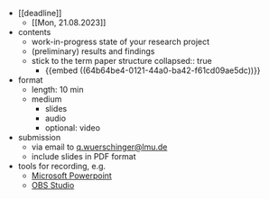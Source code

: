 - [[deadline]]
	- [[Mon, 21.08.2023]]
- contents
	- work-in-progress state of your research project
	- (preliminary) results and findings
	- stick to the term paper structure
	  collapsed:: true
		- {{embed ((64b64be4-0121-44a0-ba42-f61cd09ae5dc))}}
- format
	- length: 10 min
	- medium
		- slides
		- audio
		- optional: video
- submission
	- via email to [q.wuerschinger@lmu.de](mailto:q.wuerschinger@lmu.de)
	- include slides in PDF format
- tools for recording, e.g.
	- [Microsoft Powerpoint](https://www.microsoft.com/en-us/microsoft-365/powerpoint)
	- [OBS Studio](https://obsproject.com/)